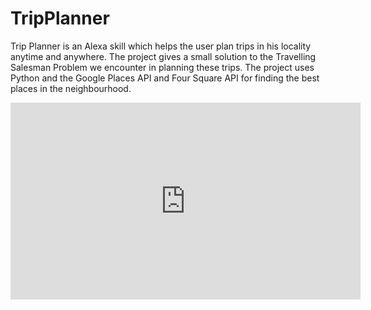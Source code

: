 # TripPlanner

Trip Planner is an Alexa skill which helps the user plan trips in his locality anytime and anywhere. The project gives a small
solution to the Travelling Salesman Problem we encounter in planning these trips. The project uses Python and the Google Places
API and Four Square API for finding the best places in the neighbourhood.

<iframe width="560" height="315" src="https://www.youtube.com/embed/8gx9pDnKY6Q" frameborder="0" allowfullscreen></iframe>
